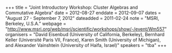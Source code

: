 +++
title = "Joint Introductory Workshop: Cluster Algebras and Commutative Algebra"
date = 2012-08-27
enddate = 2012-09-07
dates = "August 27 - September 7, 2012"
dateadded = 2011-02-24
note = "MSRI, Berkeley, U.S.A."
webpage = "http://www.msri.org/web/msri/scientific/workshops/show/-/event/Wm557"
organisers = "David Eisenbud (University of California, Berkeley), Bernhard Keller (Université Paris VII, France), Karen Smith (University of Michigan), and Alexander Vainshtein (University of Haifa, Israel)"
speakers = "tba"
+++
